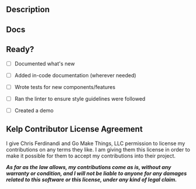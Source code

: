 ## Description
<!--
A clear and concise description of the PR.
Use this section for review hints, explanations or discussion points/todos.

- Summary of changes
- Reasoning
- Additional context

How to contribute: https://kelpui.com/docs/getting-started/contributing/
-->


## Docs
<!--
Add any notes that help to document the feature/changes. Doesn't need
to be your best writing, just a few words and/or code snippets.
-->


## Ready?
<!--
Did you do any of the following? If not, no worries, but if you can
it's really helpful.
-->

- [ ] Documented what's new
- [ ] Added in-code documentation (wherever needed)
- [ ] Wrote tests for new components/features
- [ ] Ran the linter to ensure style guidelines were followed
- [ ] Created a demo


## Kelp Contributor License Agreement

I give Chris Ferdinandi and Go Make Things, LLC permission to license my contributions on any terms they like. I am giving them this license in order to make it possible for them to accept my contributions into their project.

**_As far as the law allows, my contributions come as is, without any warranty or condition, and I will not be liable to anyone for any damages related to this software or this license, under any kind of legal claim._**
